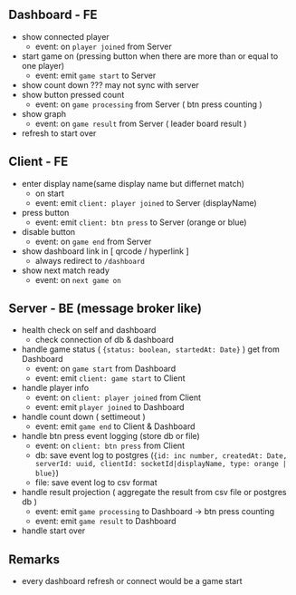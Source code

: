 ## Dashboard - FE
- show connected player 
    - event: on `player joined` from Server
- start game on (pressing button when there are more than or equal to one player)
    - event: emit `game start` to Server
- show count down ??? may not sync with server
- show button pressed count
    - event: on `game processing` from Server ( btn press counting )
- show graph
    - event: on `game result` from Server ( leader board result )
- refresh to start over

## Client - FE
- enter display name(same display name but differnet match)
    - on start
    - event: emit `client: player joined` to Server (displayName)
- press button
    - event: emit `client: btn press` to Server (orange or blue)
- disable button
    - event: on `game end` from Server
- show dashboard link in [ qrcode / hyperlink ]
    - always redirect to `/dashboard`
- show next match ready
    - event: on `next game on`

## Server - BE (message broker like)
- health check on self and dashboard
    - check connection of db & dashboard
- handle game status ( `{status: boolean, startedAt: Date}` ) get from Dashboard
    - event: on `game start` from Dashboard
        <!-- - if status === true, dashboard refresh
        - emit `next game on` -->
    - event: emit `client: game start` to Client
- handle player info
    - event: on `client: player joined` from Client
    - event: emit `player joined` to Dashboard
- handle count down ( settimeout )
    - event: emit `game end` to Client & Dashboard
- handle btn press event logging (store db or file)
    - event: on `client: btn press` from Client
    - db: save event log to postgres (`{id: inc number, createdAt: Date, serverId: uuid, clientId: socketId|displayName, type: orange | blue}`)
    - file: save event log to csv format
- handle result projection ( aggregate the result from csv file or postgres db )
    - event: emit `game processing` to Dashboard -> btn press counting
    - event: emit `game result` to Dashboard 
- handle start over

## Remarks
- every dashboard refresh or connect would be a game start